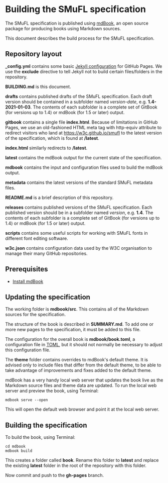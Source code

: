 # Building the SMuFL specification

The SMuFL specification is published using [mdBook](https://rust-lang.github.io/mdBook/), an open source package for producing books using Markdown sources.

This document describes the build process for the SMuFL specification.

## Repository layout

**_config.yml** contains some basic [Jekyll configuration](https://docs.github.com/en/pages/setting-up-a-github-pages-site-with-jekyll/about-github-pages-and-jekyll) for GitHub Pages. We use the **exclude** directive to tell Jekyll not to build certain files/folders in the repository.

**BUILDING.md** is this document.

**drafts** contains published drafts of the SMuFL specification. Each draft version should be contained in a subfolder named _version-date_, e.g. **1.4-2021-01-03**. The contents of each subfolder is a complete set of GitBook (for versions up to 1.4) or mdBook (for 1.5 or later) output.

**gitbook** contains a single file **index.html**. Because of limitations in GitHub Pages, we use an old-fashioned HTML meta tag with http-equiv attribute to redirect visitors who land at https://w3c.github.io/smufl to the latest version of the specification, which is found at **/latest**.

**index.html** similarly redirects to **/latest**.

**latest** contains the mdBook output for the current state of the specification.

**mdbook** contains the input and configuration files used to build the mdBook output.

**metadata** contains the latest versions of the standard SMuFL metadata files.

**README.md** is a brief description of this repository.

**releases** contains published versions of the SMuFL specification. Each published version should be in a subfolder named _version_, e.g. **1.4**. The contents of each subfolder is a complete set of GitBook (for versions up to 1.4) or mdBook (for 1.5 or later) output.

**scripts** contains some useful scripts for working with SMuFL fonts in different font editing software.

**w3c.json** contains configuration data used by the W3C organisation to manage their many GitHub repositories.

## Prerequisites

* [Install mdBook](https://rust-lang.github.io/mdBook/guide/installation.html)

## Updating the specification

The working folder is **mdbook/src**. This contains all of the Markdown sources for the specification.

The structure of the book is described in **SUMMARY.md**. To add one or more new pages to the specification, it must be added to this file.

The configuration for the overall book is **mdbook/book.toml**, a configuration file in [TOML](https://toml.io/en/), but it should not normally be necessary to adjust this configuration file.

The **theme** folder contains overrides to mdBook's default theme. It is advised only to include files that differ from the default theme, to be able to take advantage of improvements and fixes added to the default theme.

mdBook has a very handy local web server that updates the book live as the Markdown source files and theme data are updated. To run the local web server and preview the book, using Terminal:

```
mdbook serve --open
```

This will open the default web browser and point it at the local web server.

## Building the specification

To build the book, using Terminal:

```
cd mdbook
mdbook build
```

This creates a folder called **book**. Rename this folder to **latest** and replace the existing **latest** folder in the root of the repository with this folder.

Now commit and push to the **gh-pages** branch.
